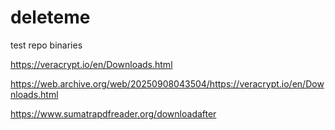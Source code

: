 # deleteme
test repo binaries

https://veracrypt.io/en/Downloads.html

https://web.archive.org/web/20250908043504/https://veracrypt.io/en/Downloads.html

https://www.sumatrapdfreader.org/downloadafter



